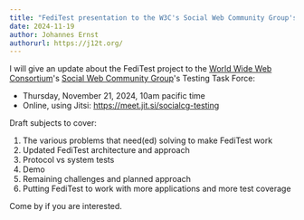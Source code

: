 ```yaml
---
title: "FediTest presentation to the W3C's Social Web Community Group's Testing Task Force"
date: 2024-11-19
author: Johannes Ernst
authorurl: https://j12t.org/
---
```


I will give an update about the FediTest project to the [World Wide Web Consortium](https://w3.org/)'s
[Social Web Community Group](https://www.w3.org/groups/cg/socialcg/)'s Testing Task Force:

* Thursday, November 21, 2024, 10am pacific time
* Online, using Jitsi: https://meet.jit.si/socialcg-testing

Draft subjects to cover:

1. The various problems that need(ed) solving to make FediTest work
1. Updated FediTest architecture and approach
1. Protocol vs system tests
1. Demo
1. Remaining challenges and planned approach
1. Putting FediTest to work with more applications and more test coverage

Come by if you are interested.
